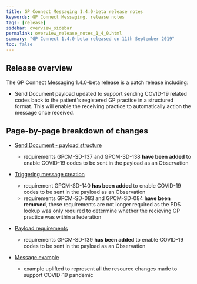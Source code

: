 ```yaml
---
title: GP Connect Messaging 1.4.0-beta release notes
keywords: GP Connect Messaging, release notes
tags: [release]
sidebar: overview_sidebar
permalink: overview_release_notes_1_4_0.html
summary: "GP Connect 1.4.0-beta released on 11th September 2019"
toc: false
---
```


## Release overview ##

The GP Connect Messaging 1.4.0-beta release is a patch release including:

- Send Document payload updated to support sending COVID-19 related codes back to the patient's registered GP practice in a structured format. This will enable the receiving practice to automatically action the message once received.
  
  
## Page-by-page breakdown of changes ##

- [Send Document - payload structure](senddocument_payload.html)
  - requirements GPCM-SD-137 and GPCM-SD-138 **have been added** to enable COVID-19 codes to be sent in the payload as an Observation

- [Triggering message creation](senddocument_fedcon_trigger.html)
  - requirement GPCM-SD-140 **has been added** to enable COVID-19 codes to be sent in the payload as an Observation
  - requirements GPCM-SD-083 and GPCM-SD-084 **have been removed**, these requirements are not longer required as the PDS lookup was only required to determine whether the recieving GP practice was within a federation

- [Payload requirements](senddocument_fedcon_payload.html)
  - requirements GPCM-SD-139 **has been added** to enable COVID-19 codes to be sent in the payload as an Observation

- [Message example](senddocument_fedcon_example.html)
  - example uplifted to represent all the resource changes made to support COVID-19 pandemic

